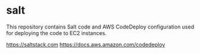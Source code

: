 # salt
This repository contains Salt code and AWS CodeDeploy configuration used for deploying the code to EC2 instances.

https://saltstack.com
https://docs.aws.amazon.com/codedeploy

